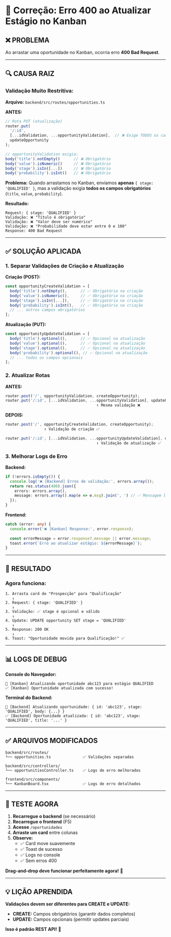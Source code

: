 # 🔧 Correção: Erro 400 ao Atualizar Estágio no Kanban

## ❌ **PROBLEMA**

Ao arrastar uma oportunidade no Kanban, ocorria erro **400 Bad Request**.

---

## 🔍 **CAUSA RAIZ**

### **Validação Muito Restritiva:**

**Arquivo:** `backend/src/routes/opportunities.ts`

**ANTES:**
```typescript
// Rota PUT (atualização)
router.put(
  '/:id',
  [...idValidation, ...opportunityValidation],  // ❌ Exige TODOS os campos
  updateOpportunity
);

// opportunityValidation exigia:
body('title').notEmpty()      // ❌ Obrigatório
body('value').isNumeric()     // ❌ Obrigatório
body('stage').isIn([...])     // ❌ Obrigatório
body('probability').isInt()   // ❌ Obrigatório
```

**Problema:**
Quando arrastamos no Kanban, enviamos **apenas** `{ stage: 'QUALIFIED' }`, mas a validação exigia **todos os campos obrigatórios** (`title`, `value`, `probability`).

**Resultado:**
```
Request: { stage: 'QUALIFIED' }
Validação: ❌ "Título é obrigatório"
Validação: ❌ "Valor deve ser numérico"
Validação: ❌ "Probabilidade deve estar entre 0 e 100"
Response: 400 Bad Request
```

---

## ✅ **SOLUÇÃO APLICADA**

### **1. Separar Validações de Criação e Atualização**

**Criação (POST):**
```typescript
const opportunityCreateValidation = [
  body('title').notEmpty(),      // ✅ Obrigatório na criação
  body('value').isNumeric(),     // ✅ Obrigatório na criação
  body('stage').isIn([...]),     // ✅ Obrigatório na criação
  body('probability').isInt(),   // ✅ Obrigatório na criação
  // ... outros campos obrigatórios
];
```

**Atualização (PUT):**
```typescript
const opportunityUpdateValidation = [
  body('title').optional(),      // ✅ Opcional na atualização
  body('value').optional(),      // ✅ Opcional na atualização
  body('stage').optional(),      // ✅ Opcional na atualização
  body('probability').optional(), // ✅ Opcional na atualização
  // ... todos os campos opcionais
];
```

### **2. Atualizar Rotas**

**ANTES:**
```typescript
router.post('/', opportunityValidation, createOpportunity);
router.put('/:id', [...idValidation, ...opportunityValidation], updateOpportunity);
                                        ↑ Mesma validação ❌
```

**DEPOIS:**
```typescript
router.post('/', opportunityCreateValidation, createOpportunity);
                 ↑ Validação de criação ✅

router.put('/:id', [...idValidation, ...opportunityUpdateValidation], updateOpportunity);
                                        ↑ Validação de atualização ✅
```

### **3. Melhorar Logs de Erro**

**Backend:**
```typescript
if (!errors.isEmpty()) {
  console.log('❌ [Backend] Erros de validação:', errors.array());
  return res.status(400).json({ 
    errors: errors.array(),
    message: errors.array().map(e => e.msg).join(', ') // ✅ Mensagem legível
  });
}
```

**Frontend:**
```typescript
catch (error: any) {
  console.error('❌ [Kanban] Response:', error.response);
  
  const errorMessage = error.response?.message || error.message;
  toast.error(`Erro ao atualizar estágio: ${errorMessage}`);
}
```

---

## 🎯 **RESULTADO**

### **Agora funciona:**
```
1. Arrasta card de "Prospecção" para "Qualificação"
   ↓
2. Request: { stage: 'QUALIFIED' }
   ↓
3. Validação: ✅ stage é opcional e válido
   ↓
4. Update: UPDATE opportunity SET stage = 'QUALIFIED'
   ↓
5. Response: 200 OK
   ↓
6. Toast: "Oportunidade movida para Qualificação!" ✅
```

---

## 📊 **LOGS DE DEBUG**

**Console do Navegador:**
```
🔄 [Kanban] Atualizando oportunidade abc123 para estágio QUALIFIED
✅ [Kanban] Oportunidade atualizada com sucesso!
```

**Terminal do Backend:**
```
🔄 [Backend] Atualizando oportunidade: { id: 'abc123', stage: 'QUALIFIED', body: {...} }
✅ [Backend] Oportunidade atualizada: { id: 'abc123', stage: 'QUALIFIED', title: '...' }
```

---

## ✅ **ARQUIVOS MODIFICADOS**

```
backend/src/routes/
└── opportunities.ts              ✅ Validações separadas

backend/src/controllers/
└── opportunitiesController.ts    ✅ Logs de erro melhorados

frontend/src/components/
└── KanbanBoard.tsx               ✅ Logs de erro detalhados
```

---

## 🧪 **TESTE AGORA**

1. **Recarregue o backend** (se necessário)
2. **Recarregue o frontend** (F5)
3. **Acesse** `/oportunidades`
4. **Arraste um card** entre colunas
5. **Observe:**
   - ✅ Card move suavemente
   - ✅ Toast de sucesso
   - ✅ Logs no console
   - ✅ Sem erros 400

**Drag-and-drop deve funcionar perfeitamente agora!** 🎉

---

## 💡 **LIÇÃO APRENDIDA**

**Validações devem ser diferentes para CREATE e UPDATE:**
- **CREATE:** Campos obrigatórios (garantir dados completos)
- **UPDATE:** Campos opcionais (permitir updates parciais)

**Isso é padrão REST API!** 🎯





